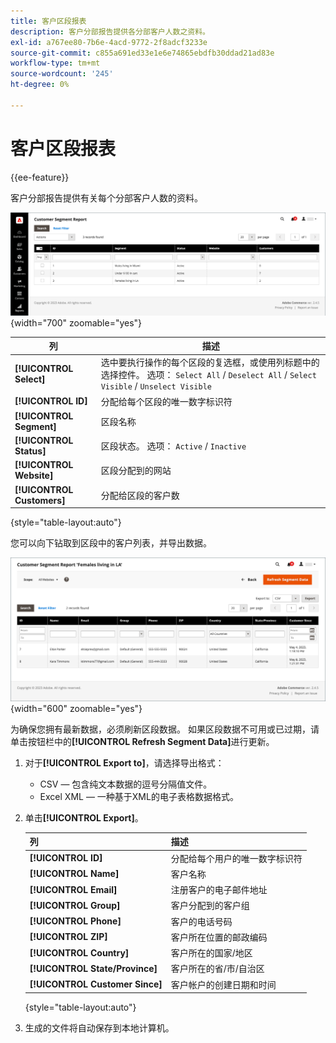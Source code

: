 ```yaml
---
title: 客户区段报表
description: 客户分部报告提供各分部客户人数之资料。
exl-id: a767ee80-7b6e-4acd-9772-2f8adcf3233e
source-git-commit: c855a691ed33e1e6e74865ebdfb30ddad21ad83e
workflow-type: tm+mt
source-wordcount: '245'
ht-degree: 0%

---
```


# 客户区段报表

{{ee-feature}}

客户分部报告提供有关每个分部客户人数的资料。

![客户区段报告](assets/customer-segments-reports.png){width="700" zoomable="yes"}

| 列 | 描述 |
|--- |--- |
| **[!UICONTROL Select]** | 选中要执行操作的每个区段的复选框，或使用列标题中的选择控件。 选项： `Select All` / `Deselect All` / `Select Visible` / `Unselect Visible` |
| **[!UICONTROL ID]** | 分配给每个区段的唯一数字标识符 |
| **[!UICONTROL Segment]** | 区段名称 |
| **[!UICONTROL Status]** | 区段状态。 选项： `Active` / `Inactive` |
| **[!UICONTROL Website]** | 区段分配到的网站 |
| **[!UICONTROL Customers]** | 分配给区段的客户数 |

{style="table-layout:auto"}

您可以向下钻取到区段中的客户列表，并导出数据。

![深入查看客户数据](assets/customer-segment-drilldown.png){width="600" zoomable="yes"}

为确保您拥有最新数据，必须刷新区段数据。 如果区段数据不可用或已过期，请单击按钮栏中的&#x200B;**[!UICONTROL Refresh Segment Data]**&#x200B;进行更新。

1. 对于&#x200B;**[!UICONTROL Export to]**，请选择导出格式：

   * CSV — 包含纯文本数据的逗号分隔值文件。
   * Excel XML — 一种基于XML的电子表格数据格式。

1. 单击&#x200B;**[!UICONTROL Export]**。

   | 列 | 描述 |
   |--- |--- |
   | **[!UICONTROL ID]** | 分配给每个用户的唯一数字标识符 |
   | **[!UICONTROL Name]** | 客户名称 |
   | **[!UICONTROL Email]** | 注册客户的电子邮件地址 |
   | **[!UICONTROL Group]** | 客户分配到的客户组 |
   | **[!UICONTROL Phone]** | 客户的电话号码 |
   | **[!UICONTROL ZIP]** | 客户所在位置的邮政编码 |
   | **[!UICONTROL Country]** | 客户所在的国家/地区 |
   | **[!UICONTROL State/Province]** | 客户所在的省/市/自治区 |
   | **[!UICONTROL Customer Since]** | 客户帐户的创建日期和时间 |

   {style="table-layout:auto"}

1. 生成的文件将自动保存到本地计算机。
